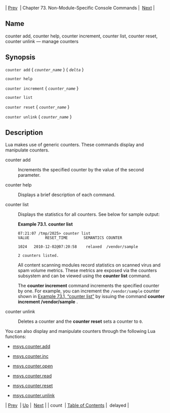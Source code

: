 | [Prev](console_commands.count)  | Chapter 73. Non-Module-Specific Console Commands |  [Next](console_commands.delayed) |

<a name="console_commands.counter"></a>
## Name

counter add, counter help, counter increment, counter list, counter reset, counter unlink — manage counters

## Synopsis

`counter add` { *`counter_name`* } { *`delta`* }

`counter help`

`counter increment` { *`counter_name`* }

`counter list`

`counter reset` { *`counter_name`* }

`counter unlink` { *`counter_name`* }

<a name="idp8634128"></a>
## Description

Lua makes use of generic counters. These commands display and manipulate counters.

<dl className="variablelist">

<dt>counter add</dt>

<dd>

Increments the specified counter by the value of the second parameter.

</dd>

<dt>counter help</dt>

<dd>

Displays a brief description of each command.

</dd>

<dt>counter list</dt>

<dd>

Displays the statistics for all counters. See below for sample output:

<a name="console_commands.counter.list.example"></a>

**Example 73.1. counter list**

```
07:21:07 /tmp/2025> counter list
VALUE       RESET_TIME       SEMANTICS COUNTER

1024   2010-12-02@07:20:58    relaxed  /vendor/sample

2 counters listed.
```

All content scanning modules record statistics on scanned virus and spam volume metrics. These metrics are exposed via the counters subsystem and can be viewed using the **counter list**      command.

The **counter increment**           command increments the specified counter by one. For example, you can increment the `/vendor/sample` counter shown in [Example 73.1, “counter list”](console_commands.counter#console_commands.counter.list.example "Example 73.1. counter list") by issuing the command **counter increment /vendor/sample** .

</dd>

<dt>counter unlink</dt>

<dd>

Deletes a counter and the **counter reset**       sets a counter to `0`.

</dd>

</dl>

You can also display and manipulate counters through the following Lua functions:

*   [msys.counter.add](lua.ref.msys.counter.add "msys.counter.add")

*   [msys.counter.inc](lua.ref.msys.counter.inc "msys.counter.inc")

*   [msys.counter.open](lua.ref.msys.counter.open "msys.counter.open")

*   [msys.counter.read](lua.ref.msys.counter.read "msys.counter.read")

*   [msys.counter.reset](lua.ref.msys.counter.reset "msys.counter.reset")

*   [msys.counter.unlink](lua.ref.msys.counter.unlink "msys.counter.unlink")

| [Prev](console_commands.count)  | [Up](console.cmds.ref) |  [Next](console_commands.delayed) |
| count  | [Table of Contents](index) |  delayed |

